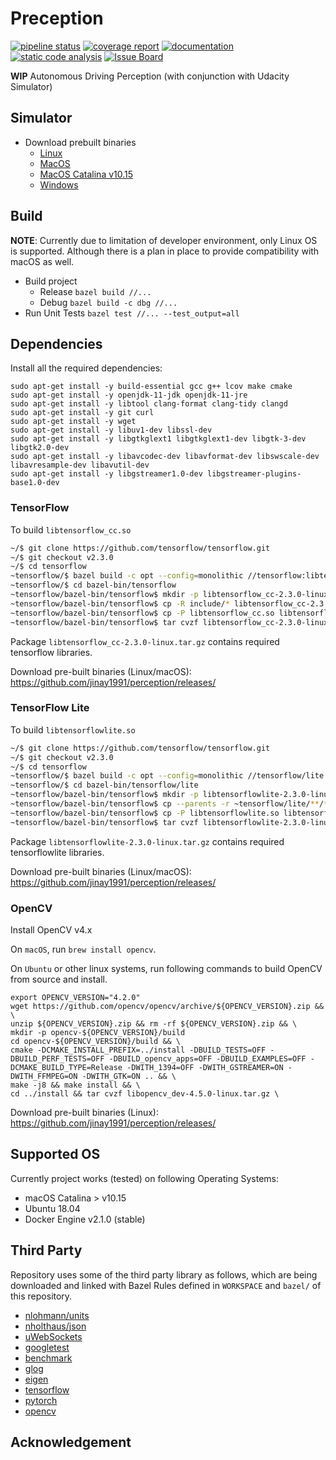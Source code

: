 # Preception

[![pipeline status](https://gitlab.com/jinay1991/perception/badges/master/pipeline.svg)](https://gitlab.com/ad_platform/perception/commits/master)
[![coverage report](https://gitlab.com/jinay1991/perception/badges/master/coverage.svg?job=code-coverage)](https://ad_platform.gitlab.io/perception/)
[![documentation](https://img.shields.io/badge/doc-doxygen-blue.svg)](https://ad_platform.gitlab.io/perception/doc/html/)
[![static code analysis](https://img.shields.io/badge/quality-cppcheck-green.svg)](https://ad_platform.gitlab.io/perception/static_code_analysis_report/)
[![Issue Board](https://img.shields.io/badge/issue-tracker-green.svg)](https://gitlab.com/ad_platform/perception/-/boards)

**WIP** Autonomous Driving Perception (with conjunction with Udacity Simulator)

## Simulator

* Download prebuilt binaries
    * [Linux](https://github.com/udacity/self-driving-car-sim/releases/download/T3_v1.2/term3_sim_linux.zip)
    * [MacOS](https://github.com/udacity/self-driving-car-sim/releases/download/T3_v1.2/term3_sim_mac.zip)
    * [MacOS Catalina v10.15](https://github.com/jinay1991/motion_planning/releases/download/v1.1/term3_sim_mac_catalina.zip)
    * [Windows](https://github.com/udacity/self-driving-car-sim/releases/download/T3_v1.2/term3_sim_windows.zip)

## Build

**NOTE**: Currently due to limitation of developer environment, only Linux OS is supported. Although there is a plan in place to provide compatibility with macOS as well. 

* Build project
    * Release `bazel build //...`
    * Debug `bazel build -c dbg //...`
* Run Unit Tests `bazel test //... --test_output=all`

## Dependencies

Install all the required dependencies:

```
sudo apt-get install -y build-essential gcc g++ lcov make cmake
sudo apt-get install -y openjdk-11-jdk openjdk-11-jre
sudo apt-get install -y libtool clang-format clang-tidy clangd
sudo apt-get install -y git curl
sudo apt-get install -y wget
sudo apt-get install -y libuv1-dev libssl-dev
sudo apt-get install -y libgtkglext1 libgtkglext1-dev libgtk-3-dev libgtk2.0-dev 
sudo apt-get install -y libavcodec-dev libavformat-dev libswscale-dev libavresample-dev libavutil-dev
sudo apt-get install -y libgstreamer1.0-dev libgstreamer-plugins-base1.0-dev 
```
### TensorFlow

To build `libtensorflow_cc.so`

```bash
~/$ git clone https://github.com/tensorflow/tensorflow.git
~/$ git checkout v2.3.0
~/$ cd tensorflow
~tensorflow/$ bazel build -c opt --config=monolithic //tensorflow:libtensorflow_cc.so //tensorflow:install_headers
~tensorflow/$ cd bazel-bin/tensorflow
~tensorflow/bazel-bin/tensorflow$ mkdir -p libtensorflow_cc-2.3.0-linux/include libtensorflow_cc-2.3.0-linux/lib
~tensorflow/bazel-bin/tensorflow$ cp -R include/* libtensorflow_cc-2.3.0-linux/include 
~tensorflow/bazel-bin/tensorflow$ cp -P libtensorflow_cc.so libtensorflow_cc.so.2 libtensorflow_cc.so.2.3.0 libtensorflow_cc-2.3.0-linux/lib/
~tensorflow/bazel-bin/tensorflow$ tar cvzf libtensorflow_cc-2.3.0-linux.tar.gz libtensorflow_cc-2.3.0-linux
```

Package `libtensorflow_cc-2.3.0-linux.tar.gz` contains required tensorflow libraries.

Download pre-built binaries (Linux/macOS): https://github.com/jinay1991/perception/releases/

### TensorFlow Lite


To build `libtensorflowlite.so`

```bash
~/$ git clone https://github.com/tensorflow/tensorflow.git
~/$ git checkout v2.3.0
~/$ cd tensorflow
~tensorflow/$ bazel build -c opt --config=monolithic //tensorflow/lite:libtensorflowlite.so
~tensorflow/$ cd bazel-bin/tensorflow/lite
~tensorflow/bazel-bin/tensorflow$ mkdir -p libtensorflowlite-2.3.0-linux/include libtensorflowlite-2.3.0-linux/lib
~tensorflow/bazel-bin/tensorflow$ cp --parents -r ~tensorflow/lite/**/**/*.h libtensorflowlite-2.3.0-linux/include 
~tensorflow/bazel-bin/tensorflow$ cp -P libtensorflowlite.so libtensorflowlite-2.3.0-linux/lib/
~tensorflow/bazel-bin/tensorflow$ tar cvzf libtensorflowlite-2.3.0-linux.tar.gz libtensorflowlite-2.3.0-linux
```

Package `libtensorflowlite-2.3.0-linux.tar.gz` contains required tensorflowlite libraries.

Download pre-built binaries (Linux/macOS): https://github.com/jinay1991/perception/releases/

### OpenCV

Install OpenCV v4.x

On `macOS`, run `brew install opencv`.

On `Ubuntu` or other linux systems, run following commands to build OpenCV from source and install.

```
export OPENCV_VERSION="4.2.0"
wget https://github.com/opencv/opencv/archive/${OPENCV_VERSION}.zip && \
unzip ${OPENCV_VERSION}.zip && rm -rf ${OPENCV_VERSION}.zip && \
mkdir -p opencv-${OPENCV_VERSION}/build
cd opencv-${OPENCV_VERSION}/build && \
cmake -DCMAKE_INSTALL_PREFIX=../install -DBUILD_TESTS=OFF -DBUILD_PERF_TESTS=OFF -DBUILD_opencv_apps=OFF -DBUILD_EXAMPLES=OFF -DCMAKE_BUILD_TYPE=Release -DWITH_1394=OFF -DWITH_GSTREAMER=ON -DWITH_FFMPEG=ON -DWITH_GTK=ON .. && \
make -j8 && make install && \
cd ../install && tar cvzf libopencv_dev-4.5.0-linux.tar.gz \
```

Download pre-built binaries (Linux): https://github.com/jinay1991/perception/releases/

## Supported OS

Currently project works (tested) on following Operating Systems:

* macOS Catalina > v10.15
* Ubuntu 18.04
* Docker Engine v2.1.0 (stable)

## Third Party

Repository uses some of the third party library as follows, which are being downloaded and linked with Bazel Rules defined in `WORKSPACE` and `bazel/` of this repository.

* [nlohmann/units](https://github.com/nholthaus/units)
* [nholthaus/json](https://github.com/nlohmann/json)
* [uWebSockets](https://github.com/uWebSockets/uWebSockets)
* [googletest](https://github.com/google/googletest)
* [benchmark](https://github.com/google/benchmark)
* [glog](https://github.com/google/glog)
* [eigen](https://bitbucket.org/eigen/eigen)
* [tensorflow](https://github.com/tensorflow/tensorflow)
* [pytorch](https://github.com/pytorch/pytorch)
* [opencv](https://github.com/opencv/opencv)

## Acknowledgement


